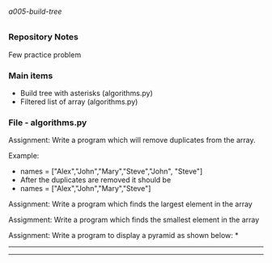 ###### a005-build-tree

### Repository Notes
Few practice problem

### Main items
* Build tree with asterisks (algorithms.py)
* Filtered list of array (algorithms.py)

### File - algorithms.py
Assignment: Write a program which will remove duplicates from the array. 

Example:

- names = ["Alex","John","Mary","Steve","John", "Steve"]
- After the duplicates are removed it should be 
- names = ["Alex","John","Mary","Steve"]
 
Assignment: Write a program which finds the largest element in the array 

Assigmment: Write a program which finds the smallest element in the array

Assignment: Write a program to display a pyramid as shown below:
    *
   ***
  *****
